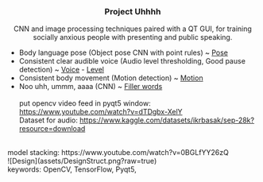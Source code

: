 <br />
<h3 align="center">Project Uhhhh</h3>
  <p align="center">
CNN and image processing techniques paired with a QT GUI, for training socially anxious people with presenting and public speaking.
<br>

- Body language pose (Object pose CNN with point rules) ~ [Pose](https://www.youtube.com/watch?v=aySurynUNAw)
- Consistent clear audible voice (Audio level thresholding, Good pause detection) ~ [Voice](https://www.youtube.com/watch?v=av8E8qLZswU) - [Level](https://stackoverflow.com/questions/26478315/getting-volume-levels-from-pyaudio-for-use-in-arduino)
- Consistent body movement (Motion detection) ~ [Motion](https://www.youtube.com/watch?v=QLHMtE5XsMs)
- Noo uhh, ummm, aaaa (CNN) ~ [Filler words](https://www.youtube.com/watch?v=NITIefkRae0)
<br> <br>
put opencv video feed in pyqt5 window: https://www.youtube.com/watch?v=dTDgbx-XelY <br>
Dataset for audio: https://www.kaggle.com/datasets/ikrbasak/sep-28k?resource=download
<br>
model stacking: https://www.youtube.com/watch?v=0BGLfYY26zQ
<br>
![Design](assets/DesignStruct.png?raw=true)
<br>
keywords: OpenCV, TensorFlow, Pyqt5, 
